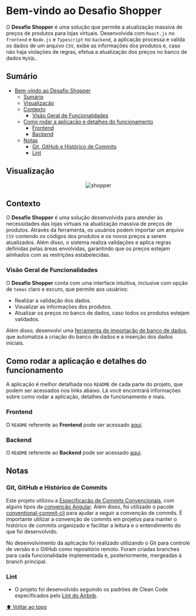 # Bem-vindo ao Desafio Shopper

O __Desafio Shopper__ é uma solução que permite a atualização massiva de preços de produtos para lojas virtuais. Desenvolvida com `React.js` no `frontend` e `Node.js` e `Typescript` no `backend`, a aplicação processa e valida os dados de um arquivo `CSV`, exibe as informações dos produtos e, caso não haja violações de regras, efetua a atualização dos preços no banco de dados `MySQL`.

## Sumário

- [Bem-vindo ao Desafio Shopper](#bem-vindo-ao-desafio-shopper)
  - [Sumário](#sumário)
  - [Visualização](#visualização)
  - [Contexto](#contexto)
    - [Visão Geral de Funcionalidades](#visão-geral-de-funcionalidades)
  - [Como rodar a aplicação e detalhes do funcionamento](#como-rodar-a-aplicação-e-detalhes-do-funcionamento)
    - [Frontend](#frontend)
    - [Backend](#backend)
  - [Notas](#notas)
    - [Git, GitHub e Histórico de Commits](#git-github-e-histórico-de-commits)
    - [Lint](#lint)

## Visualização

<!-- **Visualização:** -->

<div align="center">

![shopper](https://github.com/imsamuelcovalero/Desafio_Shopper/assets/98184355/d5c1da78-cdeb-40ee-9be5-23663b7afd1d)

</div>

## Contexto

O __Desafio Shopper__ é uma solução desenvolvida para atender às necessidades das lojas virtuais na atualização massiva de preços de produtos. Através da ferramenta, os usuários podem importar um arquivo `CSV` contendo os códigos dos produtos e os novos preços a serem atualizados. Além disso, o sistema realiza validações e aplica regras definidas pelas áreas envolvidas, garantindo que os preços estejam alinhados com as restrições estabelecidas.

### Visão Geral de Funcionalidades

O __Desafio Shopper__ conta com uma interface intuitiva, inclusive com opção de `temas` claro e escuro, que permite aos usuários:

- Realizar a validação dos dados.
- Visualizar as informações dos produtos.
- Atualizar os preços no banco de dados, caso todos os produtos estejam validados.

Além disso, desenvolvi uma [ferramenta de importação de banco de dados](backend/src/services/DatabaseImportService/README_ImportSQL.md), que automatiza a criação do banco de dados e a inserção dos dados iniciais.

## Como rodar a aplicação e detalhes do funcionamento

A aplicação é melhor detalhada nos `README` de cada parte do projeto, que podem ser acessados nos links abaixo. Lá você encontrará informações sobre como rodar a aplicação, detalhes de funcionamento e mais.

### Frontend

O `README` referente ao __Frontend__ pode ser acessado [aqui](frontend/README.md).

### Backend

O `README` referente ao __Backend__ pode ser acessado [aqui](backend/README.md).

## Notas

### Git, GitHub e Histórico de Commits

Este projeto utilizou a [Especificação de Commits Convencionais](https://www.conventionalcommits.org/en/v1.0.0/), com alguns tipos da [convenção Angular](https://github.com/angular/angular/blob/22b96b9/CONTRIBUTING.md#-commit-message-guidelines). Além disso, foi utilizado o pacote [conventional-commit-cli](https://www.npmjs.com/package/conventional-commit-cli) para ajudar a seguir a convenção de commits. É importante utilizar a convenção de commits em projetos para manter o histórico de commits organizado e facilitar a leitura e o entendimento do que foi desenvolvido.

No desenvolvimento da aplicação foi realizado utilizando o Git para controle de versão e o GitHub como repositório remoto. Foram criadas branches para cada funcionalidade implementada e, posteriormente, mergeadas à branch principal.

### Lint

- O projeto foi desenvolvido seguindo os padrões de Clean Code especificados pelo [Lint do Airbnb](https://github.com/airbnb/javascript).

[⬆ Voltar ao topo](#sumário)
